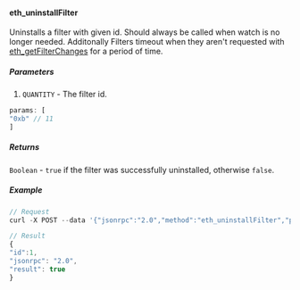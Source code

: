
#### eth_uninstallFilter

Uninstalls a filter with given id. Should always be called when watch is no longer needed.
Additonally Filters timeout when they aren't requested with [eth_getFilterChanges](#eth-getfilterchanges) for a period of time.


##### Parameters

1. `QUANTITY` - The filter id.

```js
params: [
"0xb" // 11
]
```

##### Returns

`Boolean` - `true` if the filter was successfully uninstalled, otherwise `false`.

##### Example
```js
// Request
curl -X POST --data '{"jsonrpc":"2.0","method":"eth_uninstallFilter","params":["0xb"],"id":73}'

// Result
{
"id":1,
"jsonrpc": "2.0",
"result": true
}
```
